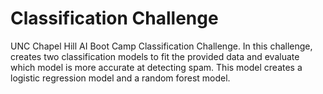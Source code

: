 # Classification Challenge

UNC Chapel Hill AI Boot Camp Classification Challenge. In this challenge, creates two classification models to fit the provided data and evaluate which model is more accurate at detecting spam. This model creates a logistic regression model and a random forest model.

